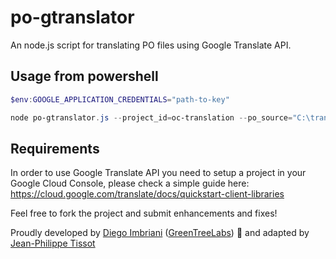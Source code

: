 # po-gtranslator
An node.js script for translating PO files using Google Translate API.


## Usage from powershell

```powershell
$env:GOOGLE_APPLICATION_CREDENTIALS="path-to-key"

node po-gtranslator.js --project_id=oc-translation --po_source="C:\translations\extract" --po_dest="C:\...\StatCan.OrchardCore\src\StatCan.OrchardCore.Cms.Web\Localization\fr" --lang=fr

```


## Requirements

In order to use Google Translate API you need to setup a project in your Google Cloud Console, please check a simple guide here: https://cloud.google.com/translate/docs/quickstart-client-libraries

Feel free to fork the project and submit enhancements and fixes!

Proudly developed by [Diego Imbriani]([https:/](https://diegoimbriani.me/)) ([GreenTreeLabs](https://www.greentreelabs.net)) 💪 and adapted by [Jean-Philippe Tissot](https://github.com/jptissot)
